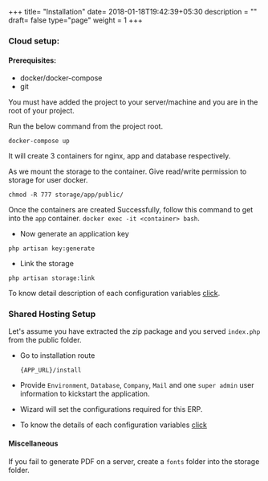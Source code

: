 +++
title= "Installation"
date= 2018-01-18T19:42:39+05:30
description = ""
draft= false
type="page"
weight = 1
+++


### Cloud setup:

#### Prerequisites:

* docker/docker-compose
* git

You must have added the project to your server/machine and you are in the root of your project.

Run the below command from the project root.

```
docker-compose up
```

It will create 3 containers for nginx, app and database respectively.

As we mount the storage to the container. Give read/write permission to storage for user docker.

```
chmod -R 777 storage/app/public/
```

Once the containers are created Successfully, follow this command to get into the `app` container. `docker exec -it <container> bash`.

* Now generate an application key

```
php artisan key:generate

```

* Link the storage

```
php artisan storage:link
```

To know detail description of each configuration variables [click](/wizard-installation/).

### Shared Hosting Setup

Let's assume you have extracted the zip package and you served `index.php` from the public folder.

* Go to installation route

  ```
  {APP_URL}/install
  ```

* Provide `Environment`, `Database`, `Company`, `Mail` and one `super admin` user information to kickstart the application.

* Wizard will set the configurations required for this ERP.

* To know the details of each configuration variables [click](/wizard-installation/)


#### Miscellaneous

If you fail to generate PDF on a server, create a `fonts` folder into the storage folder.
